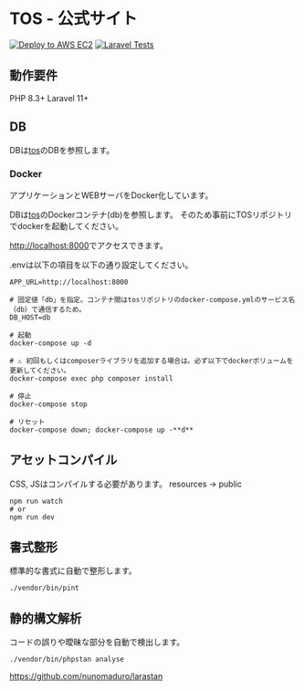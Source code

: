 # TOS - 公式サイト

[![Deploy to AWS EC2](https://github.com/feliseed/tos-hp/actions/workflows/deploy-staging.yml/badge.svg)](https://github.com/feliseed/tos-hp/actions/workflows/deploy-staging.yml)
[![Laravel Tests](https://github.com/feliseed/tos-hp/actions/workflows/test.yml/badge.svg)](https://github.com/feliseed/tos-hp/actions/workflows/test.yml)

## 動作要件

PHP 8.3+
Laravel 11+

## DB

DBは[tos](https://github.com/feliseed/tos.git)のDBを参照します。


### Docker

アプリケーションとWEBサーバをDocker化しています。

DBは[tos](https://github.com/feliseed/tos.git)のDockerコンテナ(db)を参照します。
そのため事前にTOSリポジトリでdockerを起動してください。

<http://localhost:8000>でアクセスできます。

.envは以下の項目を以下の通り設定してください。

```text
APP_URL=http://localhost:8000

# 固定値「db」を指定。コンテナ間はtosリポジトリのdocker-compose.ymlのサービス名（db）で通信するため。
DB_HOST=db
```

```shell
# 起動
docker-compose up -d

# ⚠️ 初回もしくはcomposerライブラリを追加する場合は。必ず以下でdockerボリュームを更新してください。
docker-compose exec php composer install

# 停止
docker-compose stop

# リセット
docker-compose down; docker-compose up -**d**
```

## アセットコンパイル

CSS, JSはコンパイルする必要があります。
resources -> public

```shell
npm run watch
# or
npm run dev
```

## 書式整形

標準的な書式に自動で整形します。

```shell
./vendor/bin/pint
```

## 静的構文解析

コードの誤りや曖昧な部分を自動で検出します。

```shell
./vendor/bin/phpstan analyse
```

<https://github.com/nunomaduro/larastan>
